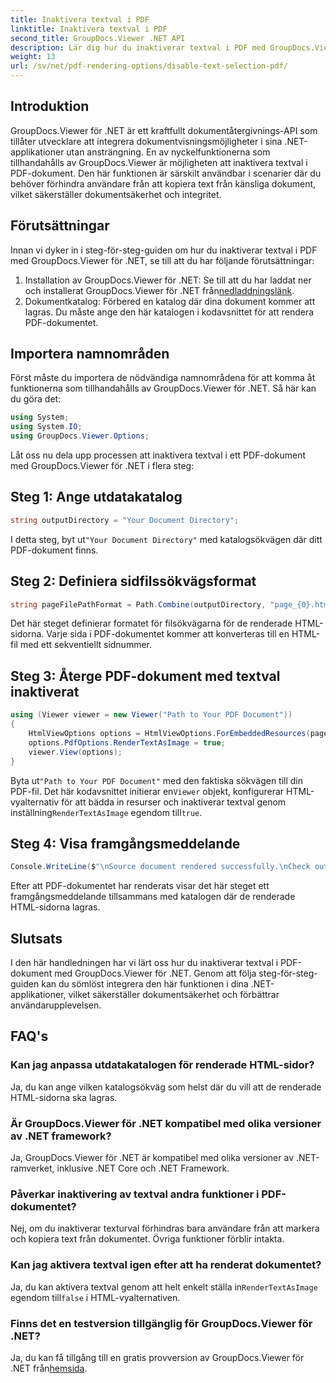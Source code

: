 ```yaml
---
title: Inaktivera textval i PDF
linktitle: Inaktivera textval i PDF
second_title: GroupDocs.Viewer .NET API
description: Lär dig hur du inaktiverar textval i PDF med GroupDocs.Viewer för .NET. Följ vår steg-för-steg-guide för sömlös integration.
weight: 13
url: /sv/net/pdf-rendering-options/disable-text-selection-pdf/
---
```

## Introduktion
GroupDocs.Viewer för .NET är ett kraftfullt dokumentåtergivnings-API som tillåter utvecklare att integrera dokumentvisningsmöjligheter i sina .NET-applikationer utan ansträngning. En av nyckelfunktionerna som tillhandahålls av GroupDocs.Viewer är möjligheten att inaktivera textval i PDF-dokument. Den här funktionen är särskilt användbar i scenarier där du behöver förhindra användare från att kopiera text från känsliga dokument, vilket säkerställer dokumentsäkerhet och integritet.
## Förutsättningar
Innan vi dyker in i steg-för-steg-guiden om hur du inaktiverar textval i PDF med GroupDocs.Viewer för .NET, se till att du har följande förutsättningar:
1.  Installation av GroupDocs.Viewer för .NET: Se till att du har laddat ner och installerat GroupDocs.Viewer för .NET från[nedladdningslänk](https://releases.groupdocs.com/viewer/net/).
2. Dokumentkatalog: Förbered en katalog där dina dokument kommer att lagras. Du måste ange den här katalogen i kodavsnittet för att rendera PDF-dokumentet.

## Importera namnområden
Först måste du importera de nödvändiga namnområdena för att komma åt funktionerna som tillhandahålls av GroupDocs.Viewer för .NET. Så här kan du göra det:

```csharp
using System;
using System.IO;
using GroupDocs.Viewer.Options;
```

Låt oss nu dela upp processen att inaktivera textval i ett PDF-dokument med GroupDocs.Viewer för .NET i flera steg:
## Steg 1: Ange utdatakatalog
```csharp
string outputDirectory = "Your Document Directory";
```
 I detta steg, byt ut`"Your Document Directory"` med katalogsökvägen där ditt PDF-dokument finns.
## Steg 2: Definiera sidfilssökvägsformat
```csharp
string pageFilePathFormat = Path.Combine(outputDirectory, "page_{0}.html");
```
Det här steget definierar formatet för filsökvägarna för de renderade HTML-sidorna. Varje sida i PDF-dokumentet kommer att konverteras till en HTML-fil med ett sekventiellt sidnummer.
## Steg 3: Återge PDF-dokument med textval inaktiverat
```csharp
using (Viewer viewer = new Viewer("Path to Your PDF Document"))
{
    HtmlViewOptions options = HtmlViewOptions.ForEmbeddedResources(pageFilePathFormat);
    options.PdfOptions.RenderTextAsImage = true;
    viewer.View(options);
}
```
 Byta ut`"Path to Your PDF Document"` med den faktiska sökvägen till din PDF-fil. Det här kodavsnittet initierar en`Viewer` objekt, konfigurerar HTML-vyalternativ för att bädda in resurser och inaktiverar textval genom inställning`RenderTextAsImage` egendom till`true`.
## Steg 4: Visa framgångsmeddelande
```csharp
Console.WriteLine($"\nSource document rendered successfully.\nCheck output in {outputDirectory}.");
```
Efter att PDF-dokumentet har renderats visar det här steget ett framgångsmeddelande tillsammans med katalogen där de renderade HTML-sidorna lagras.

## Slutsats
I den här handledningen har vi lärt oss hur du inaktiverar textval i PDF-dokument med GroupDocs.Viewer för .NET. Genom att följa steg-för-steg-guiden kan du sömlöst integrera den här funktionen i dina .NET-applikationer, vilket säkerställer dokumentsäkerhet och förbättrar användarupplevelsen.
## FAQ's
### Kan jag anpassa utdatakatalogen för renderade HTML-sidor?
Ja, du kan ange vilken katalogsökväg som helst där du vill att de renderade HTML-sidorna ska lagras.
### Är GroupDocs.Viewer för .NET kompatibel med olika versioner av .NET framework?
Ja, GroupDocs.Viewer för .NET är kompatibel med olika versioner av .NET-ramverket, inklusive .NET Core och .NET Framework.
### Påverkar inaktivering av textval andra funktioner i PDF-dokumentet?
Nej, om du inaktiverar texturval förhindras bara användare från att markera och kopiera text från dokumentet. Övriga funktioner förblir intakta.
### Kan jag aktivera textval igen efter att ha renderat dokumentet?
 Ja, du kan aktivera textval genom att helt enkelt ställa in`RenderTextAsImage` egendom till`false` i HTML-vyalternativen.
### Finns det en testversion tillgänglig för GroupDocs.Viewer för .NET?
 Ja, du kan få tillgång till en gratis provversion av GroupDocs.Viewer för .NET från[hemsida](https://releases.groupdocs.com/).